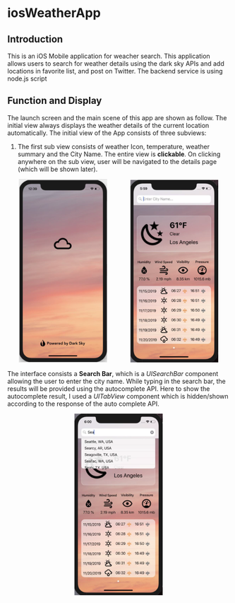 # iosWeatherApp

## Introduction
This is an iOS Mobile application for weacher search. This application allows users to 
search for weather details using the dark sky APIs and add locations in favorite list, 
and post on Twitter. The backend service is using node.js script

## Function and Display
The launch screen and the main scene of this app are shown as follow. The initial view always displays the weather details of the current location automatically.
The initial view of the App consists of three subviews:
1. The first sub view consists of weather Icon, temperature, weather summary and the City Name. The entire view is **clickable**. On clicking anywhere on the sub view, user will be navigated to the details page (which will be shown later).

<p align="center">
  <img src="images/1.1.png" width="200"/>
  &nbsp &nbsp &nbsp &nbsp &nbsp &nbsp
  <img src="images/1.png" width="200"/>
</p>

The interface consists a **Search Bar**, which is a *UISearchBar* component allowing the user to enter the city name. While typing in the search bar, the results will be provided using the autocomplete API. Here to show the autocomplete result, I used a *UITabView* component which is hidden/shown according to the response of the auto complete API.
<p align="center">
  <img src="images/2.png" width="200"/>
</p>
